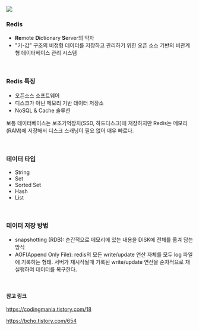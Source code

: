 ![](https://images.velog.io/images/hammii/post/54d9ca76-8a97-4223-aba9-07ebef51d71a/banner-1544x500.png)

### Redis
- **Re**mote **Di**ctionary **S**erver의 약자
- "키-값" 구조의 비정형 데이터를 저장하고 관리하기 위한 오픈 소스 기반의 비관계형 데이터베이스 관리 시스템

<br>

### Redis 특징
- 오픈소스 소프트웨어
- 디스크가 아닌 메모리 기반 데이터 저장소
- NoSQL & Cache 솔루션

보통 데이터베이스는 보조기억장치(SSD, 하드디스크)에 저장하지만 Redis는 메모리(RAM)에 저장해서 디스크 스캐닝이 필요 없어 매우 빠르다.

<br>

### 데이터 타입
- String
- Set
- Sorted Set
- Hash
- List

<br>

### 데이터 저장 방법
- snapshotting (RDB): 순간적으로 메모리에 있는 내용을 DISK에 전체를 옮겨 담는 방식
- AOF(Append Only File): redis의 모든 write/update 연산 자체를 모두 log 파일에 기록하는 형태. 서버가 재시작될때 기록된 write/update 연산을 순차적으로 재실행하여 데이터를 복구한다.

<br>

#### 참고 링크
https://codingmania.tistory.com/18

https://bcho.tistory.com/654
